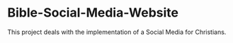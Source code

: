 # Bible-Social-Media-Website
This project deals with the implementation of a Social Media for Christians.
